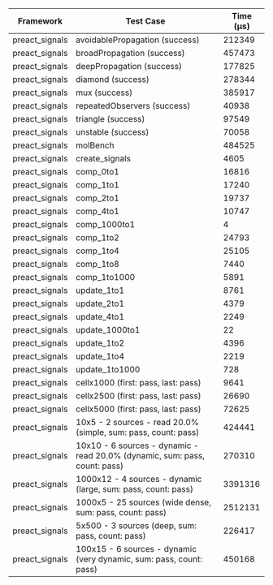 | Framework | Test Case | Time (μs) |
| --- | --- | --- |
| preact_signals | avoidablePropagation (success) | 212349 |
| preact_signals | broadPropagation (success) | 457473 |
| preact_signals | deepPropagation (success) | 177825 |
| preact_signals | diamond (success) | 278344 |
| preact_signals | mux (success) | 385917 |
| preact_signals | repeatedObservers (success) | 40938 |
| preact_signals | triangle (success) | 97549 |
| preact_signals | unstable (success) | 70058 |
| preact_signals | molBench | 484525 |
| preact_signals | create_signals | 4605 |
| preact_signals | comp_0to1 | 16816 |
| preact_signals | comp_1to1 | 17240 |
| preact_signals | comp_2to1 | 19737 |
| preact_signals | comp_4to1 | 10747 |
| preact_signals | comp_1000to1 | 4 |
| preact_signals | comp_1to2 | 24793 |
| preact_signals | comp_1to4 | 25105 |
| preact_signals | comp_1to8 | 7440 |
| preact_signals | comp_1to1000 | 5891 |
| preact_signals | update_1to1 | 8761 |
| preact_signals | update_2to1 | 4379 |
| preact_signals | update_4to1 | 2249 |
| preact_signals | update_1000to1 | 22 |
| preact_signals | update_1to2 | 4396 |
| preact_signals | update_1to4 | 2219 |
| preact_signals | update_1to1000 | 728 |
| preact_signals | cellx1000 (first: pass, last: pass) | 9641 |
| preact_signals | cellx2500 (first: pass, last: pass) | 26690 |
| preact_signals | cellx5000 (first: pass, last: pass) | 72625 |
| preact_signals | 10x5 - 2 sources - read 20.0% (simple, sum: pass, count: pass) | 424441 |
| preact_signals | 10x10 - 6 sources - dynamic - read 20.0% (dynamic, sum: pass, count: pass) | 270310 |
| preact_signals | 1000x12 - 4 sources - dynamic (large, sum: pass, count: pass) | 3391316 |
| preact_signals | 1000x5 - 25 sources (wide dense, sum: pass, count: pass) | 2512131 |
| preact_signals | 5x500 - 3 sources (deep, sum: pass, count: pass) | 226417 |
| preact_signals | 100x15 - 6 sources - dynamic (very dynamic, sum: pass, count: pass) | 450168 |
